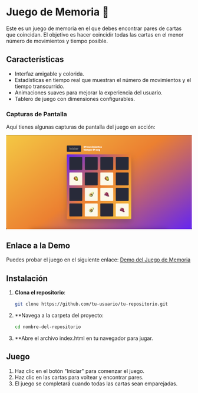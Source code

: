 # Juego de Memoria 🧠

Este es un juego de memoria en el que debes encontrar pares de cartas que coincidan. El objetivo es hacer coincidir todas las cartas en el menor número de movimientos y tiempo posible.


## Características

- Interfaz amigable y colorida.
- Estadísticas en tiempo real que muestran el número de movimientos y el tiempo transcurrido.
- Animaciones suaves para mejorar la experiencia del usuario.
- Tablero de juego con dimensiones configurables.


### Capturas de Pantalla

Aquí tienes algunas capturas de pantalla del juego en acción:

![Captura de Pantalla](images/demo-memory-game.png)


## Enlace a la Demo

Puedes probar el juego en el siguiente enlace: [Demo del Juego de Memoria](https://estip13.github.io/memory-game/)


## Instalación

1. **Clona el repositorio**:
   ```bash
   git clone https://github.com/tu-usuario/tu-repositorio.git

2. **Navega a la carpeta del proyecto:
   ```bash
   cd nombre-del-repositorio

3. **Abre el archivo index.html en tu navegador para jugar.


## Juego

1. Haz clic en el botón "Iniciar" para comenzar el juego.
2. Haz clic en las cartas para voltear y encontrar pares.
3. El juego se completará cuando todas las cartas sean emparejadas.

